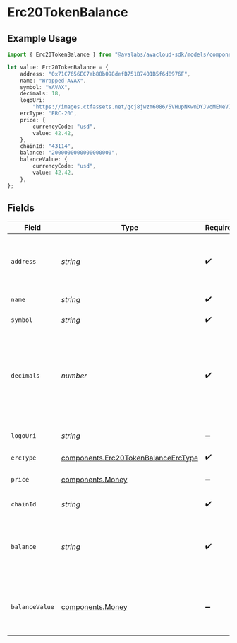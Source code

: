 # Erc20TokenBalance

## Example Usage

```typescript
import { Erc20TokenBalance } from "@avalabs/avacloud-sdk/models/components";

let value: Erc20TokenBalance = {
    address: "0x71C7656EC7ab88b098defB751B7401B5f6d8976F",
    name: "Wrapped AVAX",
    symbol: "WAVAX",
    decimals: 18,
    logoUri:
        "https://images.ctfassets.net/gcj8jwzm6086/5VHupNKwnDYJvqMENeV7iJ/fdd6326b7a82c8388e4ee9d4be7062d4/avalanche-avax-logo.svg",
    ercType: "ERC-20",
    price: {
        currencyCode: "usd",
        value: 42.42,
    },
    chainId: "43114",
    balance: "2000000000000000000",
    balanceValue: {
        currencyCode: "usd",
        value: 42.42,
    },
};
```

## Fields

| Field                                                                                                                                 | Type                                                                                                                                  | Required                                                                                                                              | Description                                                                                                                           | Example                                                                                                                               |
| ------------------------------------------------------------------------------------------------------------------------------------- | ------------------------------------------------------------------------------------------------------------------------------------- | ------------------------------------------------------------------------------------------------------------------------------------- | ------------------------------------------------------------------------------------------------------------------------------------- | ------------------------------------------------------------------------------------------------------------------------------------- |
| `address`                                                                                                                             | *string*                                                                                                                              | :heavy_check_mark:                                                                                                                    | A wallet or contract address in mixed-case checksum encoding.                                                                         | 0x71C7656EC7ab88b098defB751B7401B5f6d8976F                                                                                            |
| `name`                                                                                                                                | *string*                                                                                                                              | :heavy_check_mark:                                                                                                                    | The contract name.                                                                                                                    | Wrapped AVAX                                                                                                                          |
| `symbol`                                                                                                                              | *string*                                                                                                                              | :heavy_check_mark:                                                                                                                    | The contract symbol.                                                                                                                  | WAVAX                                                                                                                                 |
| `decimals`                                                                                                                            | *number*                                                                                                                              | :heavy_check_mark:                                                                                                                    | The number of decimals the token uses. For example `6`, means to divide the token amount by `1000000` to get its user representation. | 18                                                                                                                                    |
| `logoUri`                                                                                                                             | *string*                                                                                                                              | :heavy_minus_sign:                                                                                                                    | The logo uri for the address.                                                                                                         | https://images.ctfassets.net/gcj8jwzm6086/5VHupNKwnDYJvqMENeV7iJ/fdd6326b7a82c8388e4ee9d4be7062d4/avalanche-avax-logo.svg             |
| `ercType`                                                                                                                             | [components.Erc20TokenBalanceErcType](../../models/components/erc20tokenbalanceerctype.md)                                            | :heavy_check_mark:                                                                                                                    | N/A                                                                                                                                   |                                                                                                                                       |
| `price`                                                                                                                               | [components.Money](../../models/components/money.md)                                                                                  | :heavy_minus_sign:                                                                                                                    | The token price, if available.                                                                                                        |                                                                                                                                       |
| `chainId`                                                                                                                             | *string*                                                                                                                              | :heavy_check_mark:                                                                                                                    | The evm chain id.                                                                                                                     | 43114                                                                                                                                 |
| `balance`                                                                                                                             | *string*                                                                                                                              | :heavy_check_mark:                                                                                                                    | The address balance for the token, in units specified by the `decimals` value for the contract.                                       | 2000000000000000000                                                                                                                   |
| `balanceValue`                                                                                                                        | [components.Money](../../models/components/money.md)                                                                                  | :heavy_minus_sign:                                                                                                                    | The monetary value of the balance, if a price is available for the token.                                                             |                                                                                                                                       |